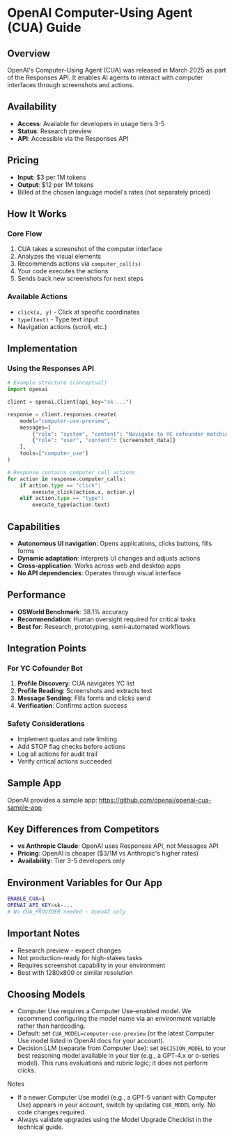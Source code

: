 # OpenAI Computer-Using Agent (CUA) Guide

## Overview
OpenAI's Computer-Using Agent (CUA) was released in March 2025 as part of the Responses API. It enables AI agents to interact with computer interfaces through screenshots and actions.

## Availability
- **Access**: Available for developers in usage tiers 3-5
- **Status**: Research preview
- **API**: Accessible via the Responses API

## Pricing
- **Input**: $3 per 1M tokens
- **Output**: $12 per 1M tokens
- Billed at the chosen language model's rates (not separately priced)

## How It Works

### Core Flow
1. CUA takes a screenshot of the computer interface
2. Analyzes the visual elements
3. Recommends actions via `computer_call(s)`
4. Your code executes the actions
5. Sends back new screenshots for next steps

### Available Actions
- `click(x, y)` - Click at specific coordinates
- `type(text)` - Type text input
- Navigation actions (scroll, etc.)

## Implementation

### Using the Responses API
```python
# Example structure (conceptual)
import openai

client = openai.Client(api_key="sk-...")

response = client.responses.create(
    model="computer-use-preview",
    messages=[
        {"role": "system", "content": "Navigate to YC cofounder matching"},
        {"role": "user", "content": [screenshot_data]}
    ],
    tools=["computer_use"]
)

# Response contains computer_call actions
for action in response.computer_calls:
    if action.type == "click":
        execute_click(action.x, action.y)
    elif action.type == "type":
        execute_type(action.text)
```

## Capabilities
- **Autonomous UI navigation**: Opens applications, clicks buttons, fills forms
- **Dynamic adaptation**: Interprets UI changes and adjusts actions
- **Cross-application**: Works across web and desktop apps
- **No API dependencies**: Operates through visual interface

## Performance
- **OSWorld Benchmark**: 38.1% accuracy
- **Recommendation**: Human oversight required for critical tasks
- **Best for**: Research, prototyping, semi-automated workflows

## Integration Points

### For YC Cofounder Bot
1. **Profile Discovery**: CUA navigates YC list
2. **Profile Reading**: Screenshots and extracts text
3. **Message Sending**: Fills forms and clicks send
4. **Verification**: Confirms action success

### Safety Considerations
- Implement quotas and rate limiting
- Add STOP flag checks before actions
- Log all actions for audit trail
- Verify critical actions succeeded

## Sample App
OpenAI provides a sample app: https://github.com/openai/openai-cua-sample-app

## Key Differences from Competitors
- **vs Anthropic Claude**: OpenAI uses Responses API, not Messages API
- **Pricing**: OpenAI is cheaper ($3/1M vs Anthropic's higher rates)
- **Availability**: Tier 3-5 developers only

## Environment Variables for Our App
```bash
ENABLE_CUA=1
OPENAI_API_KEY=sk-...
# No CUA_PROVIDER needed - OpenAI only
```

## Important Notes
- Research preview - expect changes
- Not production-ready for high-stakes tasks
- Requires screenshot capability in your environment
- Best with 1280x800 or similar resolution
## Choosing Models
- Computer Use requires a Computer Use–enabled model. We recommend configuring the model name via an environment variable rather than hardcoding.
- Default: set `CUA_MODEL=computer-use-preview` (or the latest Computer Use model listed in OpenAI docs for your account).
- Decision LLM (separate from Computer Use): set `DECISION_MODEL` to your best reasoning model available in your tier (e.g., a GPT‑4.x or o-series model). This runs evaluations and rubric logic; it does not perform clicks.

Notes
- If a newer Computer Use model (e.g., a GPT‑5 variant with Computer Use) appears in your account, switch by updating `CUA_MODEL` only. No code changes required.
- Always validate upgrades using the Model Upgrade Checklist in the technical guide.
